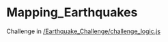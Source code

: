 # Mapping_Earthquakes
Challenge in [/Earthquake_Challenge/challenge_logic.js](/Earthquake_Challenge/challenge_logic.js)